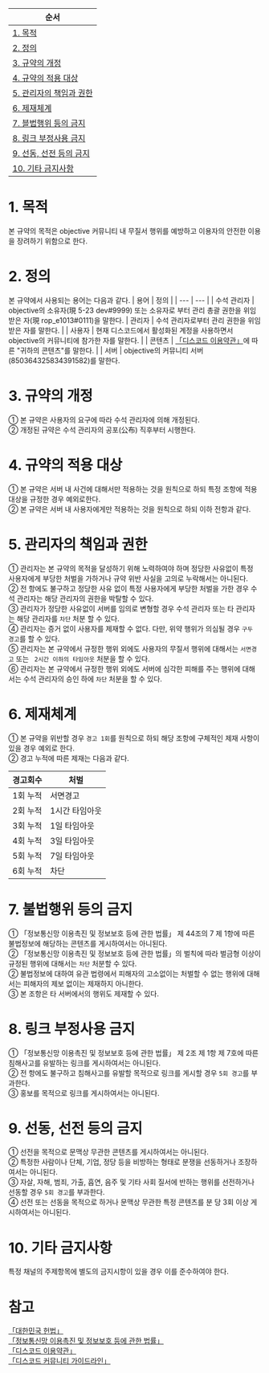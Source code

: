 | 순서 |
| --- |
|[1. 목적](https://github.com/objectiveTM/terms/main/community.md#1-목적)|
|[2. 정의](https://github.com/objectiveTM/terms/main/community.md#2-정의)|
|[3. 규약의 개정](https://github.com/objectiveTM/terms/main/community.md#3-규약의-개정)|
|[4. 규약의 적용 대상](https://github.com/objectiveTM/terms/main/community.md#4-규약의-적용-대상)|
|[5. 관리자의 책임과 권한](https://github.com/objectiveTM/terms/main/community.md#5-관리자의-책임과-)|
|[6. 제재체계](https://github.com/objectiveTM/terms/main/community.md#6-제재체계)|
|[7. 블법행위 등의 금지](https://github.com/objectiveTM/terms/main/community.md#7-불법행위-등의-금지)|
|[8. 링크 부정사용 금지](https://github.com/objectiveTM/terms/main/community.md#8-링크-부정사용-금지)|
|[9. 선동, 선전 등의 금지](https://github.com/objectiveTM/terms/main/community.md#9-선동-선전-등의-금지)|
|[10. 기타 금지사항](https://github.com/objectiveTM/terms/main/community.md#10-기타-금지사항)|

# 1. 목적
본 규약의 목적은 objective 커뮤니티 내 무질서 행위를 예방하고 이용자의 안전한 이용을 장려하기 위함으로 한다.

# 2. 정의
본 규약에서 사용되는 용어는 다음과 같다.
| 용어 | 정의 |
| --- | --- |
| 수석 관리자 | objective의 소유자(現 5-23 dev#9999) 또는 소유자로 부터 관리 총괄 권한을 위임받은 자(現 rop_e1013#0111)을 말한다.
| 관리자 | 수석 관리자로부터 관리 권한을 위임받은 자를 말한다. |
| 사용자 | 현재 디스코드에서 활성화된 계정을 사용하면서 objective의 커뮤니티에 참가한 자를 말한다. |
| 콘텐츠 | [「디스코드 이용약관」](https://discord.com/terms#your-content)에 따른 "귀하의 콘텐츠"를 말한다. |
| 서버 | objective의 커뮤니티 서버(850364325834391582)를 말한다.

# 3. 규약의 개정
① 본 규약은 사용자의 요구에 따라 수석 관리자에 의해 개정된다.<br/>
② 개정된 규약은 수석 관리자의 공포(公布) 직후부터 시행한다.

# 4. 규약의 적용 대상
① 본 규약은 서버 내 사건에 대해서만 적용하는 것을 원칙으로 하되 특정 조항에 적용 대상을 규정한 경우 예외로한다.</br>
② 본 규약은 서버 내 사용자에게만 적용하는 것을 원칙으로 하되 이하 전항과 같다.

# 5. 관리자의 책임과 권한
① 관리자는 본 규약의 목적을 달성하기 위해 노력하여야 하며 정당한 사유없이 특정 사용자에게 부당한 처벌을 가하거나 규약 위반 사실을 고의로 누락해서는 아니된다.</br>
② 전 항에도 불구하고 정당한 사유 없이 특정 사용자에게 부당한 처벌을 가한 경우 수석 관리자는 해당 관리자의 권한을 박탈할 수 있다.</br>
③ 관리자가 정당한 사유없이 서버를 임의로 변형할 경우 수석 관리자 또는 타 관리자는 해당 관리자를 `차단` 처분 할 수 있다.</br>
④ 관리자는 증거 없이 사용자를 제재할 수 없다. 다만, 위약 행위가 의심될 경우 `구두 경고`를 할 수 있다.</br>
⑤ 관리자는 본 규약에서 규정한 행위 외에도 사용자의 무질서 행위에 대해서는 `서면경고` 또는 ` 2시간 이하의 타임아웃` 처분을 할 수 있다.</br>
⑥ 관리자는 본 규약에서 규정한 행위 외에도 서버에 심각한 피해를 주는 행위에 대해서는 수석 관리자의 승인 하에 `차단` 처분을 할 수 있다.

# 6. 제재체계
① 본 규약을 위반할 경우 `경고 1회`를 원칙으로 하되 해당 조항에 구체적인 제재 사항이 있을 경우 예외로 한다.<br/>
② 경고 누적에 따른 제재는 다음과 같다.

| 경고회수 | 처벌 |
| --- | --- |
| 1회 누적 | 서면경고 |
| 2회 누적 | 1시간 타임아웃 |
| 3회 누적 | 1일 타임아웃 |
| 4회 누적 | 3일 타임아웃 |
| 5회 누적 | 7일 타임아웃 |
| 6회 누적 | 차단 |

# 7. 불법행위 등의 금지
① 「정보통신망 이용촉진 및 정보보호 등에 관한 법률」 제 44조의 7 제 1항에 따른 불법정보에 해당하는 콘텐츠를 게시하여서는 아니된다.<br/>
② 「정보통신망 이용촉진 및 정보보호 등에 관한 법률」의 벌칙에 따라 벌금형 이상이 규정된 행위에 대해서는 `차단` 처분할 수 있다.</br>
② 불법정보에 대하여 유관 법령에서 피해자의 고소없이는 처벌할 수 없는 행위에 대해서는 피해자의 제보 없이는 제재하지 아니한다.<br/>
③ 본 조항은 타 서버에서의 행위도 제재할 수 있다.

# 8. 링크 부정사용 금지
① 「정보통신망 이용촉진 및 정보보호 등에 관한 법률」 제 2조 제 1항 제 7호에 따른 침해사고를 유발하는 링크를 게시하여서는 아니된다.<br/>
② 전 항에도 불구하고 침해사고를 유발할 목적으로 링크를 게시할 경우 `5회 경고`를 부과한다.<br/>
③ 홍보를 목적으로 링크를 게시하여서는 아니된다.

# 9. 선동, 선전 등의 금지
① 선전을 목적으로 문맥상 무관한 콘텐츠를 게시하여서는 아니된다.<br/>
② 특정한 사람이나 단체, 기업, 정당 등을 비방하는 형태로 분쟁을 선동하거나 조장하여서는 아니된다.<br/>
③ 자살, 자해, 범죄, 가출, 흡연, 음주 및 기타 사회 질서에 반하는 행위를 선전하거나 선동할 경우 `5회 경고`를 부과한다.<br/>
④ 선전 또는 선동을 목적으로 하거나 문맥상 무관한 특정 콘텐츠를 분 당 3회 이상 게시하여서는 아니된다.

# 10. 기타 금지사항
특정 채널의 주제항목에 별도의 금지시항이 있을 경우 이를 준수하여야 한다.<br/>

# 참고
[「대한민국 헌법」](https://www.law.go.kr/법령/대한민국헌법)</br>
[「정보통신망 이용촉진 및 정보보호 등에 관한 법률」](https://www.law.go.kr/법령/정보통신망이용촉진및정보보호등에관한법률)</br>
[「디스코드 이용약관」](https://discord.com/terms)</br>
[「디스코드 커뮤니티 가이드라인」](https://discord.com/guidelines)
